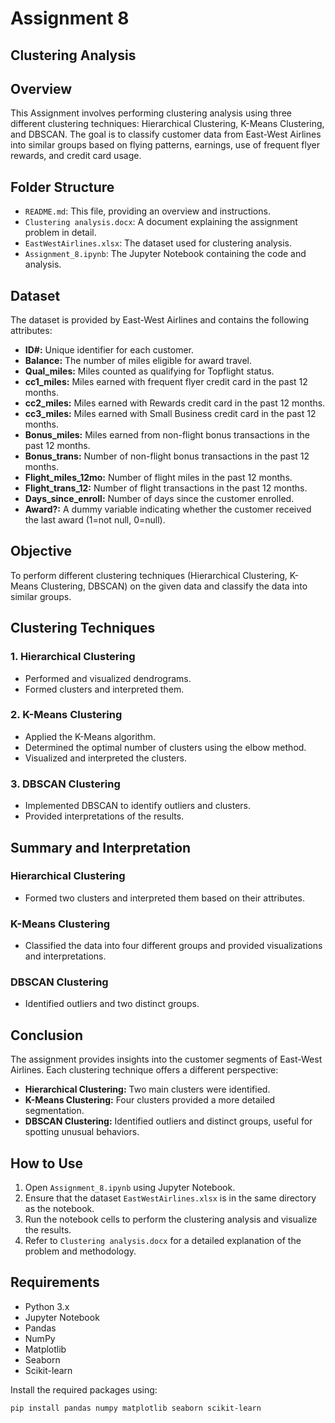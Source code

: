 # Assignment 8
## Clustering Analysis

## Overview
This Assignment involves performing clustering analysis using three different clustering techniques: Hierarchical Clustering, K-Means Clustering, and DBSCAN. The goal is to classify customer data from East-West Airlines into similar groups based on flying patterns, earnings, use of frequent flyer rewards, and credit card usage.

## Folder Structure
- `README.md`: This file, providing an overview and instructions.
- `Clustering analysis.docx`: A document explaining the assignment problem in detail.
- `EastWestAirlines.xlsx`: The dataset used for clustering analysis.
- `Assignment_8.ipynb`: The Jupyter Notebook containing the code and analysis.

## Dataset
The dataset is provided by East-West Airlines and contains the following attributes:
- **ID#:** Unique identifier for each customer.
- **Balance:** The number of miles eligible for award travel.
- **Qual_miles:** Miles counted as qualifying for Topflight status.
- **cc1_miles:** Miles earned with frequent flyer credit card in the past 12 months.
- **cc2_miles:** Miles earned with Rewards credit card in the past 12 months.
- **cc3_miles:** Miles earned with Small Business credit card in the past 12 months.
- **Bonus_miles:** Miles earned from non-flight bonus transactions in the past 12 months.
- **Bonus_trans:** Number of non-flight bonus transactions in the past 12 months.
- **Flight_miles_12mo:** Number of flight miles in the past 12 months.
- **Flight_trans_12:** Number of flight transactions in the past 12 months.
- **Days_since_enroll:** Number of days since the customer enrolled.
- **Award?:** A dummy variable indicating whether the customer received the last award (1=not null, 0=null).

## Objective
To perform different clustering techniques (Hierarchical Clustering, K-Means Clustering, DBSCAN) on the given data and classify the data into similar groups.

## Clustering Techniques
### 1. Hierarchical Clustering
- Performed and visualized dendrograms.
- Formed clusters and interpreted them.

### 2. K-Means Clustering
- Applied the K-Means algorithm.
- Determined the optimal number of clusters using the elbow method.
- Visualized and interpreted the clusters.

### 3. DBSCAN Clustering
- Implemented DBSCAN to identify outliers and clusters.
- Provided interpretations of the results.

## Summary and Interpretation
### Hierarchical Clustering
- Formed two clusters and interpreted them based on their attributes.

### K-Means Clustering
- Classified the data into four different groups and provided visualizations and interpretations.

### DBSCAN Clustering
- Identified outliers and two distinct groups.

## Conclusion
The assignment provides insights into the customer segments of East-West Airlines. Each clustering technique offers a different perspective:
- **Hierarchical Clustering:** Two main clusters were identified.
- **K-Means Clustering:** Four clusters provided a more detailed segmentation.
- **DBSCAN Clustering:** Identified outliers and distinct groups, useful for spotting unusual behaviors.

## How to Use
1. Open `Assignment_8.ipynb` using Jupyter Notebook.
2. Ensure that the dataset `EastWestAirlines.xlsx` is in the same directory as the notebook.
3. Run the notebook cells to perform the clustering analysis and visualize the results.
4. Refer to `Clustering analysis.docx` for a detailed explanation of the problem and methodology.

## Requirements
- Python 3.x
- Jupyter Notebook
- Pandas
- NumPy
- Matplotlib
- Seaborn
- Scikit-learn

Install the required packages using:
```bash
pip install pandas numpy matplotlib seaborn scikit-learn
